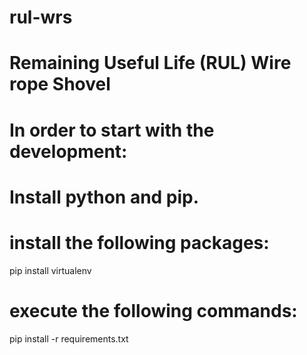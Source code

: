 # rul-wrs
# Remaining Useful Life (RUL) Wire rope Shovel

# In order to start with the development:
# Install python and pip.
# install the following packages:
pip install virtualenv

# execute the following commands:
pip install -r requirements.txt